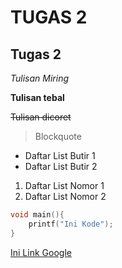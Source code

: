# TUGAS 2 
## Tugas 2

*Tulisan Miring*

**Tulisan tebal**

~~Tulisan dicoret~~

>Blockquote

- Daftar List Butir 1
- Daftar List Butir 2

1. Daftar List Nomor 1
2. Daftar List Nomor 2

```c
void main(){
    printf("Ini Kode");
}
```

[Ini Link Google](https://www.google.com)
